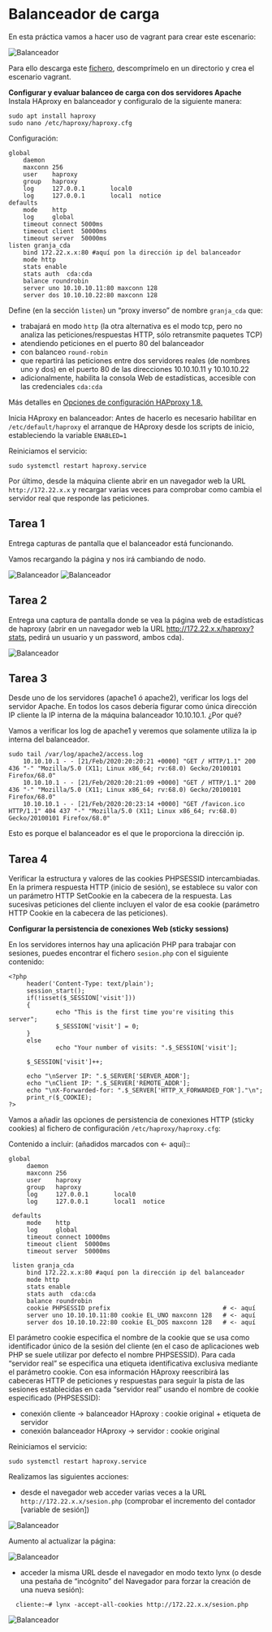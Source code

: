 # Balanceador de carga

En esta práctica vamos a hacer uso de vagrant para crear este escenario:

![Balanceador](image/Balanceador.jpg)

Para ello descarga este [fichero](https://fp.josedomingo.org/serviciosgs/u08/doc/haproxy/vagrant.zip), descomprímelo en un directorio y crea el escenario vagrant.

**Configurar y evaluar balanceo de carga con dos servidores Apache**
Instala HAproxy en balanceador y configuralo de la siguiente manera:

~~~
sudo apt install haproxy
sudo nano /etc/haproxy/haproxy.cfg
~~~

Configuración:
~~~
global
    daemon
    maxconn 256
    user    haproxy
    group   haproxy
    log     127.0.0.1       local0
    log     127.0.0.1       local1  notice
defaults
    mode    http
    log     global
    timeout connect 5000ms
    timeout client  50000ms
    timeout server  50000ms
listen granja_cda
    bind 172.22.x.x:80 #aquí pon la dirección ip del balanceador
    mode http
    stats enable
    stats auth  cda:cda
    balance roundrobin
    server uno 10.10.10.11:80 maxconn 128
    server dos 10.10.10.22:80 maxconn 128
~~~

Define (en la sección `listen`) un “proxy inverso” de nombre `granja_cda` que:

* trabajará en modo `http` (la otra alternativa es el modo tcp, pero no analiza las peticiones/respuestas HTTP, sólo retransmite paquetes TCP)
* atendiendo peticiones en el puerto 80 del balanceador
* con balanceo `round-robin`
* que repartirá las peticiones entre dos servidores reales (de nombres uno y dos) en el puerto 80 de las direcciones 10.10.10.11 y 10.10.10.22
* adicionalmente, habilita la consola Web de estadísticas, accesible con las credenciales `cda:cda`

Más detalles en [Opciones de configuración HAPproxy 1.8.](https://cbonte.github.io/haproxy-dconv/1.8/configuration.html)

Inicia HAproxy en balanceador: Antes de hacerlo es necesario habilitar en `/etc/default/haproxy` el arranque de HAproxy desde los scripts de inicio, estableciendo la variable `ENABLED=1`

Reiniciamos el servicio:
~~~
sudo systemctl restart haproxy.service 
~~~

Por último, desde la máquina cliente abrir en un navegador web la URL `http://172.22.x.x` y recargar varias veces para comprobar como cambia el servidor real que responde las peticiones.

## Tarea 1

Entrega capturas de pantalla que el balanceador está funcionando.

Vamos recargando la página y nos irá cambiando de nodo.

![Balanceador](image/Balanceador1.png)
![Balanceador](image/Balanceador2.png)

## Tarea 2

Entrega una captura de pantalla donde se vea la página web de estadísticas de haproxy (abrir en un navegador web la URL http://172.22.x.x/haproxy?stats, pedirá un usuario y un password, ambos cda).

![Balanceador](image/Balanceador3.png)

## Tarea 3

Desde uno de los servidores (apache1 ó apache2), verificar los logs del servidor Apache. En todos los casos debería figurar como única dirección IP cliente la IP interna de la máquina balanceador 10.10.10.1. ¿Por qué?

Vamos a verificar los log de apache1 y veremos que solamente utiliza la ip interna del balanceador.

~~~
sudo tail /var/log/apache2/access.log
    10.10.10.1 - - [21/Feb/2020:20:20:21 +0000] "GET / HTTP/1.1" 200 436 "-" "Mozilla/5.0 (X11; Linux x86_64; rv:68.0) Gecko/20100101 Firefox/68.0"
    10.10.10.1 - - [21/Feb/2020:20:21:09 +0000] "GET / HTTP/1.1" 200 436 "-" "Mozilla/5.0 (X11; Linux x86_64; rv:68.0) Gecko/20100101 Firefox/68.0"
    10.10.10.1 - - [21/Feb/2020:20:23:14 +0000] "GET /favicon.ico HTTP/1.1" 404 437 "-" "Mozilla/5.0 (X11; Linux x86_64; rv:68.0) Gecko/20100101 Firefox/68.0"
~~~

Esto es porque el balanceador es el que le proporciona la dirección ip.

## Tarea 4

Verificar la estructura y valores de las cookies PHPSESSID intercambiadas. En la primera respuesta HTTP (inicio de sesión), se establece su valor con un parámetro HTTP SetCookie en la cabecera de la respuesta. Las sucesivas peticiones del cliente incluyen el valor de esa cookie (parámetro HTTP Cookie en la cabecera de las peticiones).

**Configurar la persistencia de conexiones Web (sticky sessions)**

En los servidores internos hay una aplicación PHP para trabajar con sesiones, puedes encontrar el fichero `sesion.php` con el siguiente contenido:

~~~
<?php
     header('Content-Type: text/plain');
     session_start();
     if(!isset($_SESSION['visit']))
     {
             echo "This is the first time you're visiting this server";
             $_SESSION['visit'] = 0;
     }
     else
             echo "Your number of visits: ".$_SESSION['visit'];

     $_SESSION['visit']++;

     echo "\nServer IP: ".$_SERVER['SERVER_ADDR'];
     echo "\nClient IP: ".$_SERVER['REMOTE_ADDR'];
     echo "\nX-Forwarded-for: ".$_SERVER['HTTP_X_FORWARDED_FOR']."\n";
     print_r($_COOKIE);
?>
~~~

Vamos a añadir las opciones de persistencia de conexiones HTTP (sticky cookies) al fichero de configuración `/etc/haproxy/haproxy.cfg`:

Contenido a incluir: (añadidos marcados con <- aquí)::

~~~
global
     daemon
     maxconn 256
     user    haproxy
     group   haproxy
     log     127.0.0.1       local0
     log     127.0.0.1       local1  notice

 defaults
     mode    http
     log     global
     timeout connect 10000ms
     timeout client  50000ms
     timeout server  50000ms

 listen granja_cda 
     bind 172.22.x.x:80 #aquí pon la dirección ip del balanceador
     mode http
     stats enable
     stats auth  cda:cda
     balance roundrobin
     cookie PHPSESSID prefix                               # <- aquí
     server uno 10.10.10.11:80 cookie EL_UNO maxconn 128   # <- aquí
     server dos 10.10.10.22:80 cookie EL_DOS maxconn 128   # <- aquí
~~~

El parámetro cookie especifica el nombre de la cookie que se usa como identificador único de la sesión del cliente (en el caso de aplicaciones web PHP se suele utilizar por defecto el nombre PHPSESSID). Para cada “servidor real” se especifica una etiqueta identificativa exclusiva mediante el parámetro cookie. Con esa información HAproxy reescribirá las cabeceras HTTP de peticiones y respuestas para seguir la pista de las sesiones establecidas en cada “servidor real” usando el nombre de cookie especificado (PHPSESSID):

* conexión cliente -> balanceador HAproxy : cookie original + etiqueta de servidor
* conexión balanceador HAproxy -> servidor : cookie original

Reiniciamos el servicio:
~~~
sudo systemctl restart haproxy.service 
~~~

Realizamos las siguientes acciones:

* desde el navegador web acceder varias veces a la URL `http://172.22.x.x/sesion.php` (comprobar el incremento del contador [variable de sesión])

![Balanceador](image/Balanceador4.png)

Aumento al actualizar la página:

![Balanceador](image/Balanceador5.png)

* acceder la misma URL desde el navegador en modo texto lynx (o desde una pestaña de “incógnito” del Navegador para forzar la creación de una nueva sesión):

~~~
  cliente:~# lynx -accept-all-cookies http://172.22.x.x/sesion.php
~~~

![Balanceador](image/Balanceador6.png)